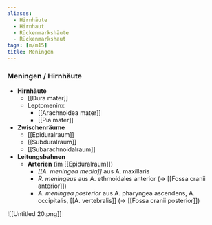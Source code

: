 ```yaml
---
aliases:
  - Hirnhäute
  - Hirnhaut
  - Rückenmarkshäute
  - Rückenmarkshaut
tags: [m/m15]
title: Meningen
---
```

### Meningen / Hirnhäute
- **Hirnhäute**
	- [[Dura mater]]
	- Leptomeninx
		- [[Arachnoidea mater]]
		- [[Pia mater]]
- **Zwischenräume**
	- [[Epiduralraum]]
	- [[Subduralraum]]
	- [[Subarachnoidalraum]]
- **Leitungsbahnen**
	- **Arterien** (im [[Epiduralraum]])
		- *[[A. meningea media]]* aus A. maxillaris
		- *R. meningeus* aus A. ethmoidales anterior (→ [[Fossa cranii anterior]])
		- *A. meningea posterior* aus A. pharyngea ascendens, A. occipitalis, [[A. vertebralis]] (→ [[Fossa cranii posterior]])

![[Untitled 20.png]]